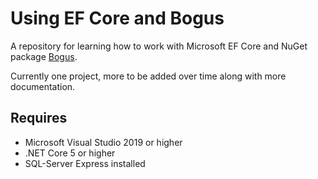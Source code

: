 # Using EF Core and Bogus

A repository for learning how to work with Microsoft EF Core and NuGet package [Bogus](https://www.nuget.org/packages/Bogus).

Currently one project, more to be added over time along with more documentation.


## Requires

- Microsoft Visual Studio 2019 or higher
- .NET Core 5 or higher
- SQL-Server Express installed

